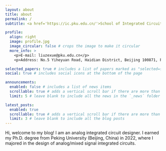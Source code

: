 ```yaml
---
layout: about
title: about
permalink: /
subtitle: <a href='https://ic.pku.edu.cn/'>School of Integrated Circuits, Peking University</a>. 

profile:
  align: right
  image: profile.jpg
  image_circular: false # crops the image to make it circular
  more_info: >
    <p>E-mail: liuzexue@pku.edu.cn</p>
    <p>Address: No.5 Yiheyuan Road, Haidian District, Beijing 100871, P.R.China</p>

selected_papers: true # includes a list of papers marked as "selected={true}"
social: true # includes social icons at the bottom of the page

announcements:
  enabled: false # includes a list of news items
  scrollable: true # adds a vertical scroll bar if there are more than 3 news items
  limit: 5 # leave blank to include all the news in the `_news` folder

latest_posts:
  enabled: true
  scrollable: true # adds a vertical scroll bar if there are more than 3 new posts items
  limit: 3 # leave blank to include all the blog posts
---
```


Hi, welcome to my blog! I am an analog integrated circuit designer.
I earned my Ph.D. degree from Peking University (Beijing, China) in 2022, where I majored in the design of analog/mixed signal integrated circuits.



<!-- 
Write your biography here. Tell the world about yourself. Link to your favorite [subreddit](http://reddit.com). You can put a picture in, too. The code is already in, just name your picture `prof_pic.jpg` and put it in the `img/` folder.
-->
 <!--
Put your address / P.O. box / other info right below your picture. You can also disable any of these elements by editing `profile` property of the YAML header of your `_pages/about.md`. Edit `_bibliography/papers.bib` and Jekyll will render your [publications page](/al-folio/publications/) automatically.
-->
<!--
Link to your social media connections, too. This theme is set up to use [Font Awesome icons](https://fontawesome.com/) and [Academicons](https://jpswalsh.github.io/academicons/), like the ones below. Add your Facebook, Twitter, LinkedIn, Google Scholar, or just disable all of them.
-->
